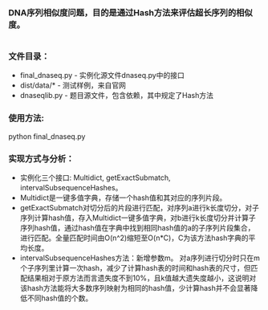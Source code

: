 ### DNA序列相似度问题，目的是通过Hash方法来评估超长序列的相似度。
#

### 文件目录：
  * final_dnaseq.py - 实例化源文件dnaseq.py中的接口
  * dist/data/* - 测试样例，来自官网
  * dnaseqlib.py - 题目源文件，包含依赖，其中规定了Hash方法

### 使用方法:
  python final_dnaseq.py

### 实现方式与分析：
  * 实例化三个接口: Multidict, getExactSubmatch, intervalSubsequenceHashes。
  * Multidict是一键多值字典，存储一个hash值和其对应的序列片段。
  * getExactSubmatch对切分后的片段进行匹配，对序列a进行k长度切分，对子序列计算hash值，存入Multidict一键多值字典，对b进行k长度切分并计算子序列hash值，通过hash值在字典中找到相同hash值的a的子序列片段集合，进行匹配。全量匹配时间由O(n^2)缩短至O(n*C)，C为该方法hash字典的平均长度。
  * intervalSubsequenceHashes方法：新增参数m。 对a序列进行切分时只在m个子序列里计算一次hash，减少了计算hash表的时间和hash表的尺寸，但匹配结果相对于原方法而言遗失度不到10%，且k值越大遗失度越小，这说明对该hash方法能将大多数序列映射为相同的hash值，少计算hash并不会显著降低不同hash值的个数。
